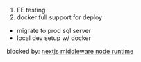 

1. FE testing
2. docker full support for deploy
- migrate to prod sql server
- local dev setup w/ docker

blocked by: [nextjs middleware node runtime](https://github.com/vercel/next.js/discussions/71727)